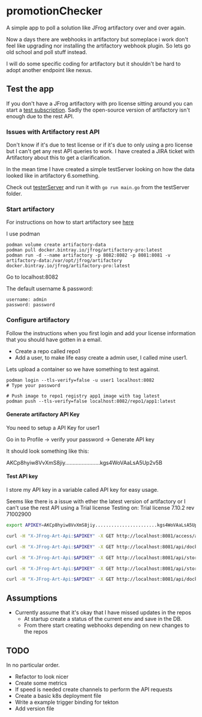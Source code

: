 # promotionChecker

A simple app to poll a solution like JFrog artifactory over and over again.

Now a days there are webhooks in artifactory but someplace i work don't feel like upgrading nor installing the artifactory webhook plugin.
So lets go old school and poll stuff instead.

I will do some specific coding for artifactory but it shouldn't be hard to adopt another endpoint like nexus.

## Test the app

If you don't have a JFrog artifactory with pro license sitting around you can start a [test subscription](https://jfrog.com/artifactory/start-free/).
Sadly the open-source version of artifactory isn't enough due to the rest API.

### Issues with Artifactory rest API

Don't know if it's due to test license or if it's due to only using a pro license but I can't get any rest API queries to work.
I have created a JIRA ticket with Artifactory about this to get a clarification.

In the mean time I have created a simple testServer looking on how the data looked like in artifactory 6.something.

Check out [testerServer](testServer/main.go) and run it with `go run main.go` from the testServer folder.

### Start artifactory

For instructions on how to start artifactory see [here](https://jfrog.com/artifactory/install/)

I use podman

```shell
podman volume create artifactory-data
podman pull docker.bintray.io/jfrog/artifactory-pro:latest
podman run -d --name artifactory -p 8082:8082 -p 8081:8081 -v artifactory-data:/var/opt/jfrog/artifactory docker.bintray.io/jfrog/artifactory-pro:latest

```

Go to localhost:8082

The default username & password:

```shell
username: admin
password: password
```

### Configure artifactory

Follow the instructions when you first login and add your license information that you should have gotten in a email.

- Create a repo called repo1
- Add a user, to make life easy create a admin user, I called mine user1.

Lets upload a container so we have something to test against.

```shell
podman login --tls-verify=false -u user1 localhost:8082
# Type your password

# Push image to repo1 registry app1 image with tag latest
podman push --tls-verify=false localhost:8082/repo1/app1:latest
```

#### Generate artifactory API Key

You need to setup a API Key for user1

Go in to Profile -> verify your password -> Generate API key

It should look something like this:

AKCp8hyiw8VvXmS8jiy.......................kgs4WoVAaLsA5Up2v5B

#### Test API key

I store my API key in a variable called API key for easy usage.

Seems like there is a issue with ether the latest version of artifactory or I can't use the rest API using a Trial license
Testing on: Trial license 7.10.2 rev 71002900

```bash
export APIKEY=AKCp8hyiw8VvXmS8jiy.......................kgs4WoVAaLsA5Up2v5B

curl -H "X-JFrog-Art-Api:$APIKEY" -X GET http://localhost:8081/access/api/v1/system/ping

curl -H "X-JFrog-Art-Api:$APIKEY" -X GET http://localhost:8081/api/docker/repo1/v2/_catalog

curl -H "X-JFrog-Art-Api:$APIKEY" -X GET http://localhost:8081/api/storage/repo1/

curl -H "X-JFrog-Art-Api:$APIKEY" -X GET http://localhost:8081/api/storage/repo1/app1/

curl -H "X-JFrog-Art-Api:$APIKEY" -X GET http://localhost:8081/api/docker/repo1/v2/app1/tags/list

```

## Assumptions

- Currently assume that it's okay that I have missed updates in the repos
  - At startup create a status of the current env and save in the DB.
  - From there start creating webhooks depending on new changes to the repos

## TODO

In no particular order.

- Refactor to look nicer
- Create some metrics
- If speed is needed create channels to perform the API requests
- Create a basic k8s deployment file
- Write a example trigger binding for tekton
- Add version file
